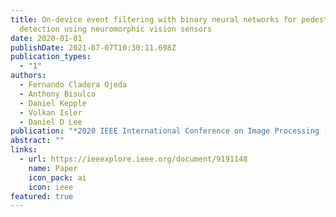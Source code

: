 ```yaml
---
title: On-device event filtering with binary neural networks for pedestrian
  detection using neuromorphic vision sensors
date: 2020-01-01
publishDate: 2021-07-07T10:30:11.698Z
publication_types:
  - "1"
authors:
  - Fernando Cladera Ojeda
  - Anthony Bisulco
  - Daniel Kepple
  - Volkan Isler
  - Daniel D Lee
publication: "*2020 IEEE International Conference on Image Processing (ICIP)*"
abstract: ""
links:
  - url: https://ieeexplore.ieee.org/document/9191148
    name: Paper
    icon_pack: ai
    icon: ieee
featured: true
---
```

